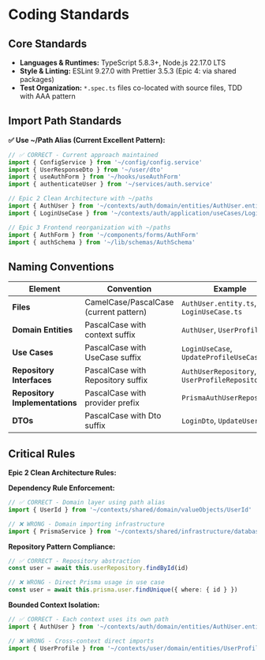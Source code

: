 # Coding Standards

## Core Standards

- **Languages & Runtimes:** TypeScript 5.8.3+, Node.js 22.17.0 LTS
- **Style & Linting:** ESLint 9.27.0 with Prettier 3.5.3 (Epic 4: via shared packages)
- **Test Organization:** `*.spec.ts` files co-located with source files, TDD with AAA pattern

## Import Path Standards

**✅ Use ~/Path Alias (Current Excellent Pattern):**

```typescript
// ✅ CORRECT - Current approach maintained
import { ConfigService } from '~/config/config.service'
import { UserResponseDto } from '~/user/dto'
import { useAuthForm } from '~/hooks/useAuthForm'
import { authenticateUser } from '~/services/auth.service'

// Epic 2 Clean Architecture with ~/paths
import { AuthUser } from '~/contexts/auth/domain/entities/AuthUser.entity'
import { LoginUseCase } from '~/contexts/auth/application/useCases/LoginUseCase'

// Epic 3 Frontend reorganization with ~/paths
import { AuthForm } from '~/components/forms/AuthForm'
import { authSchema } from '~/lib/schemas/AuthSchema'
```

## Naming Conventions

| Element                        | Convention                             | Example                                       |
| ------------------------------ | -------------------------------------- | --------------------------------------------- |
| **Files**                      | CamelCase/PascalCase (current pattern) | `AuthUser.entity.ts`, `LoginUseCase.ts`       |
| **Domain Entities**            | PascalCase with context suffix         | `AuthUser`, `UserProfile`                     |
| **Use Cases**                  | PascalCase with UseCase suffix         | `LoginUseCase`, `UpdateProfileUseCase`        |
| **Repository Interfaces**      | PascalCase with Repository suffix      | `AuthUserRepository`, `UserProfileRepository` |
| **Repository Implementations** | PascalCase with provider prefix        | `PrismaAuthUserRepository`                    |
| **DTOs**                       | PascalCase with Dto suffix             | `LoginDto`, `UpdateUserDto`                   |

## Critical Rules

**Epic 2 Clean Architecture Rules:**

**Dependency Rule Enforcement:**

```typescript
// ✅ CORRECT - Domain layer using path alias
import { UserId } from '~/contexts/shared/domain/valueObjects/UserId'

// ❌ WRONG - Domain importing infrastructure
import { PrismaService } from '~/contexts/shared/infrastructure/database/PrismaService'
```

**Repository Pattern Compliance:**

```typescript
// ✅ CORRECT - Repository abstraction
const user = await this.userRepository.findById(id)

// ❌ WRONG - Direct Prisma usage in use case
const user = await this.prisma.user.findUnique({ where: { id } })
```

**Bounded Context Isolation:**

```typescript
// ✅ CORRECT - Each context uses its own path
import { AuthUser } from '~/contexts/auth/domain/entities/AuthUser.entity'

// ❌ WRONG - Cross-context direct imports
import { UserProfile } from '~/contexts/user/domain/entities/UserProfile.entity' // in auth context
```

